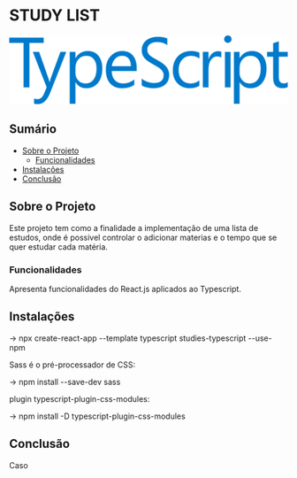 # STUDY LIST

![Descrição da Imagem](imagens/typescript.png)

## Sumário

- [Sobre o Projeto](#sobre-o-projeto)
  - [Funcionalidades](#funcionalidades)
- [Instalações](#instalacao)
- [Conclusão](#conclusão)

## Sobre o Projeto

Este projeto tem como a finalidade a implementação de uma lista de estudos, onde é possivel controlar o adicionar materias e o tempo que se quer estudar cada matéria.

### Funcionalidades

Apresenta funcionalidades do React.js aplicados ao Typescript.

## Instalações

→ npx create-react-app --template typescript studies-typescript --use-npm

Sass é o pré-processador de CSS:

→ npm install --save-dev sass

plugin typescript-plugin-css-modules:

→ npm install -D typescript-plugin-css-modules

## Conclusão

Caso 






